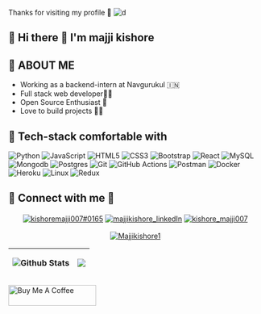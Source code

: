  Thanks for visiting my profile 🙏  ![d](https://visitor-badge.laobi.icu/badge?page_id=majjikishore007)

## 🔗 Hi there 👋 I'm majji kishore  

## 🔗 ABOUT ME 
 
- Working as a backend-intern at Navgurukul 🇮🇳
- Full  stack web  developer👨‍💻
- Open Source Enthusiast 🙌	
- Love to build projects 👨‍🔧

## 🔗 Tech-stack comfortable with

![Python](https://img.shields.io/badge/python-3670A0?style=for-the-badge&logo=python&logoColor=ffdd54)
![JavaScript](https://img.shields.io/badge/javascript-%23323330.svg?style=for-the-badge&logo=javascript&logoColor=%23F7DF1E)
![HTML5](https://img.shields.io/badge/html5-%23E34F26.svg?style=for-the-badge&logo=html5&logoColor=white)
![CSS3](https://img.shields.io/badge/css3-%231572B6.svg?style=for-the-badge&logo=css3&logoColor=white)
![Bootstrap](https://img.shields.io/badge/bootstrap-%23563D7C.svg?style=for-the-badge&logo=bootstrap&logoColor=white)
![React](https://img.shields.io/badge/react-%2320232a.svg?style=for-the-badge&logo=react&logoColor=%2361DAFB)
![MySQL](https://img.shields.io/badge/mysql-%2300f.svg?style=for-the-badge&logo=mysql&logoColor=white)
![Mongodb](https://img.shields.io/badge/mongodb-%2400f.svg?style=for-the-badge&logo=mongodb&logoColor=white)
![Postgres](https://img.shields.io/badge/postgres-%23316192.svg?style=for-the-badge&logo=postgresql&logoColor=white)
![Git](https://img.shields.io/badge/git-%23F05033.svg?style=for-the-badge&logo=git&logoColor=white) ![GitHub
Actions](https://img.shields.io/badge/githubactions-%232671E5.svg?style=for-the-badge&logo=githubactions&logoColor=white)
![Postman](https://img.shields.io/badge/Postman-FF6C37?style=for-the-badge&logo=postman&logoColor=white)
![Docker](https://img.shields.io/badge/docker-%230db7ed.svg?style=for-the-badge&logo=docker&logoColor=white)
![Heroku](https://img.shields.io/badge/heroku-%23430098.svg?style=for-the-badge&logo=heroku&logoColor=white)
![Linux](https://img.shields.io/badge/Linux-FCC624?style=for-the-badge&logo=linux&logoColor=black)
![Redux](https://img.shields.io/badge/Redux-FCC64?style=for-the-badge&logo=redux&logoColor=black)




## 🔗 Connect with me 💬
<p align="center">
    <a href="https://discordapp.com/users/kishoremajji007#0165/" target="blank"><img align="center"
            src="https://img.shields.io/badge/Discord-7289DA?style=for-the-badge&logo=discord&logoColor=white"
            alt="kishoremajji007#0165" /></a>
    <a href="http://linkedin.com/in/majji-kishore-ab18a9195" target="blank"><img align="center"
            src="https://img.shields.io/badge/LinkedIn-0077B5?style=for-the-badge&logo=linkedin&logoColor=white"
            alt="majjikishore_linkedIn" /></a>
    <a href="https://www.instagram.com/kishore_majji007/" target="blank"><img align="center"
            src="https://img.shields.io/badge/Instagram-E4405F?style=for-the-badge&logo=instagram&logoColor=white"
            alt="kishore_majji007" /></a>
    <br />
    <br />
    <a href="https://twitter.com/Majjikishore1" target="blank"><img
            src="https://img.shields.io/twitter/follow/Majjikishore1?logo=twitter&style=for-the-badge"
            alt="Majjikishore1" /></a>
</p>

| ![Github Stats](https://github-readme-stats.vercel.app/api?username=majjikishore007&count_private=true&include_all_commits&show_icons=true&theme=react)         | <p align="center"><img align="center" src="http://github-readme-streak-stats.herokuapp.com?user=majjikishore007&theme=react" />              |
| --------------------- | ------------------------- |

<a href="https://www.buymeacoffee.com/majjikishore" target="_blank"><img src="https://cdn.buymeacoffee.com/buttons/default-orange.png" alt="Buy Me A Coffee" height="41" width="174"></a>

